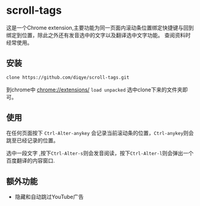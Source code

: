 # scroll-tags
这是一个Chrome extension,主要功能为同一页面内滚动条位置绑定快捷键与回到绑定到位置，除此之外还有发音选中的文字以及翻译选中文字功能。 查阅资料时经常使用。

## 安装

```bash
clone https://github.com/diqye/scroll-tags.git
```
到chrome中 [chrome://extensions/]()
`load unpacked` 选中clone下来的文件夹即可。

## 使用

在任何页面按下 `Ctrl-Alter-anykey` 会记录当前滚动条的位置，`Ctrl-anykey`则会跳至已经记录的位置。

选中一段文字 ,按下`Ctrl-Alter-s`则会发音阅读，按下`Ctrl-Alter-l`则会弹出一个百度翻译的内容窗口.

## 额外功能

- 隐藏和自动跳过YouTube广告
